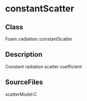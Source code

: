 # constantScatter 
## Class
Foam::radiation::constantScatter

## Description
Constant radiation scatter coefficient

## SourceFiles
scatterModel.C

